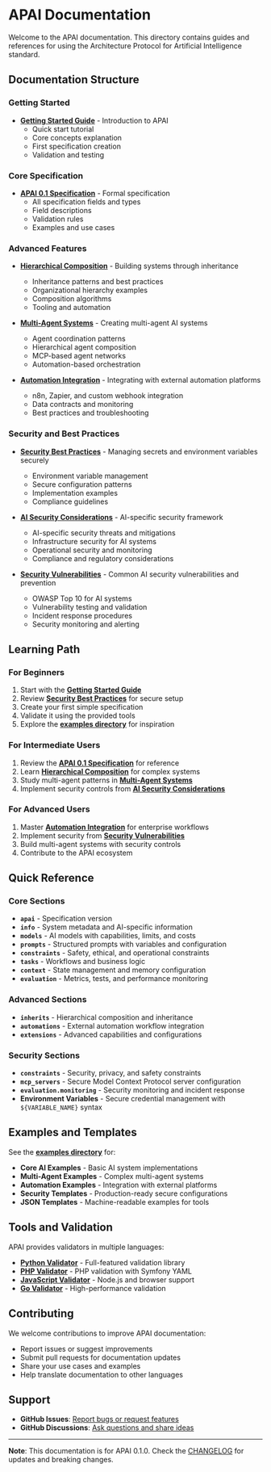 # APAI Documentation

Welcome to the APAI documentation. This directory contains guides and references for using the Architecture Protocol for Artificial Intelligence standard.

## Documentation Structure

### Getting Started
- **[Getting Started Guide](getting-started.md)** - Introduction to APAI
  - Quick start tutorial
  - Core concepts explanation
  - First specification creation
  - Validation and testing

### Core Specification
- **[APAI 0.1 Specification](apai-0.1-specification.md)** - Formal specification
  - All specification fields and types
  - Field descriptions
  - Validation rules
  - Examples and use cases

### Advanced Features
- **[Hierarchical Composition](hierarchical-composition.md)** - Building systems through inheritance
  - Inheritance patterns and best practices
  - Organizational hierarchy examples
  - Composition algorithms
  - Tooling and automation

- **[Multi-Agent Systems](multi-agent-systems.md)** - Creating multi-agent AI systems
  - Agent coordination patterns
  - Hierarchical agent composition
  - MCP-based agent networks
  - Automation-based orchestration

- **[Automation Integration](automation-integration.md)** - Integrating with external automation platforms
  - n8n, Zapier, and custom webhook integration
  - Data contracts and monitoring
  - Best practices and troubleshooting

### Security and Best Practices
- **[Security Best Practices](security-best-practices.md)** - Managing secrets and environment variables securely
  - Environment variable management
  - Secure configuration patterns
  - Implementation examples
  - Compliance guidelines

- **[AI Security Considerations](ai-security-considerations.md)** - AI-specific security framework
  - AI-specific security threats and mitigations
  - Infrastructure security for AI systems
  - Operational security and monitoring
  - Compliance and regulatory considerations

- **[Security Vulnerabilities](security-vulnerabilities.md)** - Common AI security vulnerabilities and prevention
  - OWASP Top 10 for AI systems
  - Vulnerability testing and validation
  - Incident response procedures
  - Security monitoring and alerting

## Learning Path

### For Beginners
1. Start with the **[Getting Started Guide](getting-started.md)**
2. Review **[Security Best Practices](security-best-practices.md)** for secure setup
3. Create your first simple specification
4. Validate it using the provided tools
5. Explore the **[examples directory](../examples/)** for inspiration

### For Intermediate Users
1. Review the **[APAI 0.1 Specification](apai-0.1-specification.md)** for reference
2. Learn **[Hierarchical Composition](hierarchical-composition.md)** for complex systems
3. Study multi-agent patterns in **[Multi-Agent Systems](multi-agent-systems.md)**
4. Implement security controls from **[AI Security Considerations](ai-security-considerations.md)**

### For Advanced Users
1. Master **[Automation Integration](automation-integration.md)** for enterprise workflows
2. Implement security from **[Security Vulnerabilities](security-vulnerabilities.md)**
3. Build multi-agent systems with security controls
4. Contribute to the APAI ecosystem

## Quick Reference

### Core Sections
- **`apai`** - Specification version
- **`info`** - System metadata and AI-specific information
- **`models`** - AI models with capabilities, limits, and costs
- **`prompts`** - Structured prompts with variables and configuration
- **`constraints`** - Safety, ethical, and operational constraints
- **`tasks`** - Workflows and business logic
- **`context`** - State management and memory configuration
- **`evaluation`** - Metrics, tests, and performance monitoring

### Advanced Sections
- **`inherits`** - Hierarchical composition and inheritance
- **`automations`** - External automation workflow integration
- **`extensions`** - Advanced capabilities and configurations

### Security Sections
- **`constraints`** - Security, privacy, and safety constraints
- **`mcp_servers`** - Secure Model Context Protocol server configuration
- **`evaluation.monitoring`** - Security monitoring and incident response
- **Environment Variables** - Secure credential management with `${VARIABLE_NAME}` syntax

## Examples and Templates

See the **[examples directory](../examples/)** for:
- **Core AI Examples** - Basic AI system implementations
- **Multi-Agent Examples** - Complex multi-agent systems
- **Automation Examples** - Integration with external platforms
- **Security Templates** - Production-ready secure configurations
- **JSON Templates** - Machine-readable examples for tools

## Tools and Validation

APAI provides validators in multiple languages:
- **[Python Validator](../validators/python/)** - Full-featured validation library
- **[PHP Validator](../validators/php/)** - PHP validation with Symfony YAML
- **[JavaScript Validator](../validators/javascript/)** - Node.js and browser support
- **[Go Validator](../validators/go/)** - High-performance validation

## Contributing

We welcome contributions to improve APAI documentation:
- Report issues or suggest improvements
- Submit pull requests for documentation updates
- Share your use cases and examples
- Help translate documentation to other languages

## Support

- **GitHub Issues**: [Report bugs or request features](https://github.com/FabioGuin/APAI/issues)
- **GitHub Discussions**: [Ask questions and share ideas](https://github.com/FabioGuin/APAI/discussions)

---

**Note**: This documentation is for APAI 0.1.0. Check the [CHANGELOG](../CHANGELOG.md) for updates and breaking changes.
